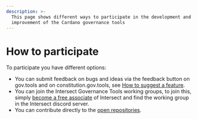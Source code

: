 ```yaml
---
description: >-
  This page shows different ways to participate in the development and
  improvement of the Cardano governance tools
---
```


# How to participate

To participate you have different options:

* You can submit feedback on bugs and ideas via the feedback button on gov.tools and on constitution.gov.tools, see [How to suggest a feature](../bugs-or-feature-suggestions/how-to-suggest-a-feature-or-submit-an-idea.md).
* You can join the Intersect Governance Tools working groups, to join this, simply [become a free associate](https://members.intersectmbo.org/registration) of Intersect and find the working group in the Intersect discord server.
* You can contribute directly to the [open repositories](governance-tools-repositories.md).
